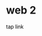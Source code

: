 <h1>web 2</h1>
<a href="https://raffneptune.github.io/project2/index.html" style="color: black; text-decoration: none;">tap link</a>
